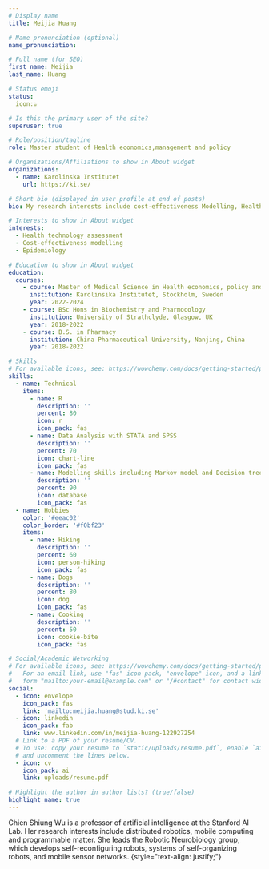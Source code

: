 ```yaml
---
# Display name
title: Meijia Huang

# Name pronunciation (optional)
name_pronunciation: 

# Full name (for SEO)
first_name: Meijia
last_name: Huang

# Status emoji
status:
  icon:☕️

# Is this the primary user of the site?
superuser: true

# Role/position/tagline
role: Master student of Health economics,management and policy

# Organizations/Affiliations to show in About widget
organizations:
  - name: Karolinska Institutet
    url: https://ki.se/

# Short bio (displayed in user profile at end of posts)
bio: My research interests include cost-effectiveness Modelling, Health Technology Assessment, Epidemiology and Health management & policy.

# Interests to show in About widget
interests:
  - Health technology assessment
  - Cost-effectiveness modelling 
  - Epidemiology 

# Education to show in About widget
education:
  courses:
    - course: Master of Medical Science in Health economics, policy and management
      institution: Karolinsika Institutet, Stockholm, Sweden
      year: 2022-2024
    - course: BSc Hons in Biochemistry and Pharmocology
      institution: University of Strathclyde, Glasgow, UK
      year: 2018-2022
    - course: B.S. in Pharmacy
      institution: China Pharmaceutical University, Nanjing, China
      year: 2018-2022

# Skills
# For available icons, see: https://wowchemy.com/docs/getting-started/page-builder/#icons
skills:
  - name: Technical
    items:
      - name: R
        description: ''
        percent: 80
        icon: r
        icon_pack: fas
      - name: Data Analysis with STATA and SPSS
        description: ''
        percent: 70
        icon: chart-line
        icon_pack: fas
      - name: Modelling skills including Markov model and Decision tree
        description: ''
        percent: 90
        icon: database
        icon_pack: fas
  - name: Hobbies
    color: '#eeac02'
    color_border: '#f0bf23'
    items:
      - name: Hiking
        description: ''
        percent: 60
        icon: person-hiking
        icon_pack: fas
      - name: Dogs
        description: ''
        percent: 80
        icon: dog 
        icon_pack: fas
      - name: Cooking
        description: ''
        percent: 50
        icon: cookie-bite
        icon_pack: fas

# Social/Academic Networking
# For available icons, see: https://wowchemy.com/docs/getting-started/page-builder/#icons
#   For an email link, use "fas" icon pack, "envelope" icon, and a link in the
#   form "mailto:your-email@example.com" or "/#contact" for contact widget.
social:
  - icon: envelope
    icon_pack: fas
    link: 'mailto:meijia.huang@stud.ki.se'
  - icon: linkedin
    icon_pack: fab
    link: www.linkedin.com/in/meijia-huang-122927254
  # Link to a PDF of your resume/CV.
  # To use: copy your resume to `static/uploads/resume.pdf`, enable `ai` icons in `params.yaml`,
  # and uncomment the lines below.
  - icon: cv
    icon_pack: ai
    link: uploads/resume.pdf

# Highlight the author in author lists? (true/false)
highlight_name: true
---
```


Chien Shiung Wu is a professor of artificial intelligence at the Stanford AI Lab. Her research interests include distributed robotics, mobile computing and programmable matter. She leads the Robotic Neurobiology group, which develops self-reconfiguring robots, systems of self-organizing robots, and mobile sensor networks.
{style="text-align: justify;"}
